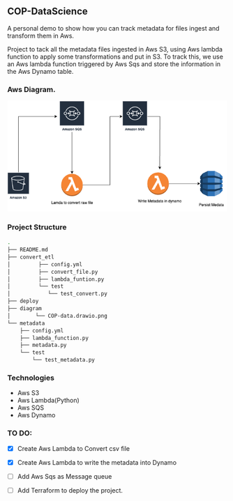 ## COP-DataScience

A personal demo to show how you can track metadata for files ingest and transform them in Aws.

Project to tack all the metadata files ingested in Aws S3, using Aws lambda function to apply some transformations and put in S3. To track this, we use an Aws lambda function triggered by Aws Sqs and store the information in the Aws Dynamo table.

### Aws Diagram.

![Alt text](diagram/COP-data.drawio.png?raw=true "Aws Diagram.")

### Project Structure
```bash
.
├── README.md
├── convert_etl
│         ├── config.yml
│         ├── convert_file.py
│         ├── lambda_funtion.py
│         └── test
│            └── test_convert.py
├── deploy
├── diagram
│        └── COP-data.drawio.png
└── metadata
    ├── config.yml
    ├── lambda_function.py
    ├── metadata.py
    └── test
        └── test_metadata.py

```

### Technologies

- Aws S3
- Aws Lambda(Python)
- Aws SQS
- Aws Dynamo

### TO DO:
-[X] Create Aws Lambda to Convert csv file
-[X] Create Aws Lambda to write the metadata into Dynamo
-[ ] Add Aws Sqs as Message queue
-[ ] Add Terraform to deploy the project.
 

